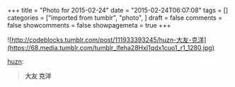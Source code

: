 +++
title = "Photo for 2015-02-24"
date = "2015-02-24T06:07:08"
tags = []
categories = ["imported from tumblr", "photo", ]
draft = false
comments = false
showcomments = false
showpagemeta = true
+++

![http://codeblocks.tumblr.com/post/111933393245/huzn-大友-克洋](https://68.media.tumblr.com/tumblr_lfeha28HxI1qdx1cuo1_r1_1280.jpg) <br /> <p><a class="tumblr_blog" href="http://huzn.tumblr.com/post/46451847158" target="_blank">huzn</a>:</p>
<blockquote>
<p><strong><span class="st">大友 克洋</span></strong></p>
</blockquote>